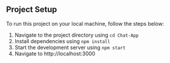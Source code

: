 
## Project Setup
To run this project on your local machine, follow the steps below:

 
1. Navigate to the project directory using `cd Chat-App`
2. Install dependencies using `npm install`
3. Start the development server using `npm start`
4. Navigate to http://localhost:3000